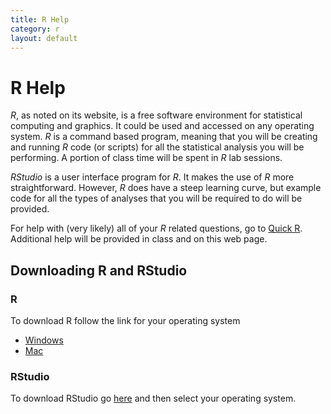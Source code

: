 ```yaml
---
title: R Help
category: r
layout: default
---
```


# R Help

_R_, as noted on its website, is a free software environment for statistical computing and graphics. It could be used and accessed on any operating system. _R_ is a command based program, meaning that you will be creating and running _R_ code (or scripts) for all the statistical analysis you will be performing. A portion of class time will be spent in _R_ lab sessions. 


_RStudio_ is a user interface program for _R_. It makes the use of _R_ more straightforward. However, _R_ does have a steep learning curve, but example code for all the types of analyses that you will be required to do will be provided.

For help with (very likely) all of your _R_ related questions, go to [Quick R](http://www.statmethods.net). Additional help will be provided in class and on this web page. 

## Downloading R and RStudio

### R

To download R follow the link for your operating system

* [Windows](http://cran.r-project.org/bin/windows/base/)
* [Mac](http://cran.r-project.org/bin/macosx/)


### RStudio

To download RStudio go [here](http://www.rstudio.com/products/rstudio/download/) and then select your operating system.

